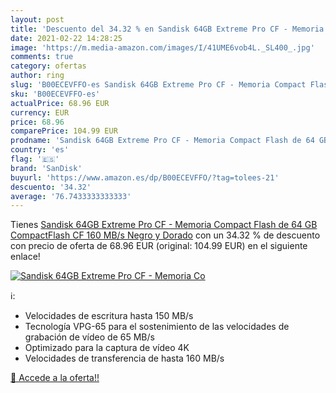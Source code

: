 ```yaml
---
layout: post
title: 'Descuento del 34.32 % en Sandisk 64GB Extreme Pro CF - Memoria Co'
date: 2021-02-22 14:28:25
image: 'https://m.media-amazon.com/images/I/41UME6vob4L._SL400_.jpg'
comments: true
category: ofertas
author: ring
slug: 'B00ECEVFFO-es Sandisk 64GB Extreme Pro CF - Memoria Compact Flash de 64...'
sku: 'B00ECEVFFO-es'
actualPrice: 68.96 EUR
currency: EUR
price: 68.96
comparePrice: 104.99 EUR
prodname: 'Sandisk 64GB Extreme Pro CF - Memoria Compact Flash de 64 GB  CompactFlash  CF   160 MB/s   Negro y Dorado'
country: 'es'
flag: '🇪🇸'
brand: 'SanDisk'
buyurl: 'https://www.amazon.es/dp/B00ECEVFFO/?tag=tolees-21'
descuento: '34.32'
average: '76.7433333333333'
---
```


Tienes [Sandisk 64GB Extreme Pro CF - Memoria Compact Flash de 64 GB  CompactFlash  CF   160 MB/s   Negro y Dorado](https://www.amazon.es/dp/B00ECEVFFO/?tag=tolees-21) con un 34.32 % de descuento con precio de oferta de 68.96 EUR (original: 104.99 EUR) en el siguiente enlace!

[![Sandisk 64GB Extreme Pro CF - Memoria Co](https://m.media-amazon.com/images/I/41UME6vob4L._SL400_.jpg)](https://www.amazon.es/dp/B00ECEVFFO/?tag=tolees-21)

ℹ️:

- Velocidades de escritura hasta 150 MB/s
- Tecnología VPG-65 para el sostenimiento de las velocidades de grabación de vídeo de 65 MB/s
- Optimizado para la captura de vídeo 4K
- Velocidades de transferencia de hasta 160 MB/s

[🛒 Accede a la oferta!!](https://www.amazon.es/dp/B00ECEVFFO/?tag=tolees-21)
